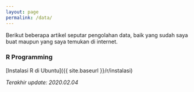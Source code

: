 ```yaml
---
layout: page
permalink: /data/
---
```


Berikut beberapa artikel seputar pengolahan data, baik yang sudah saya buat maupun yang saya temukan di internet.

### R Programming
[Instalasi R di Ubuntu]({{ site.baseurl }}/r/instalasi)

_Terakhir update: 2020.02.04_  
